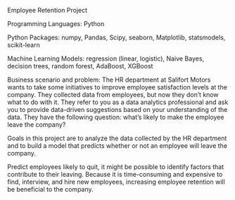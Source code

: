Employee Retention Project

Programming Languages: Python

Python Packages: numpy, Pandas, Scipy, seaborn, Matplotlib, statsmodels, scikit-learn

Machine Learning Models: regression (linear, logistic), Naive Bayes, decision trees, random forest, AdaBoost, XGBoost

Business scenario and problem:
The HR department at Salifort Motors wants to take some initiatives to improve employee satisfaction levels at the company. They collected data from employees, but now they don’t know what to do with it. They refer to you as a data analytics professional and ask you to provide data-driven suggestions based on your understanding of the data. They have the following question: what’s likely to make the employee leave the company?

Goals in this project are to analyze the data collected by the HR department and to build a model that predicts whether or not an employee will leave the company.

Predict employees likely to quit, it might be possible to identify factors that contribute to their leaving. Because it is time-consuming and expensive to find, interview, and hire new employees, increasing employee retention will be beneficial to the company.
